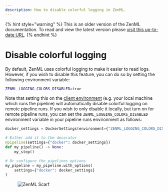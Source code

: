 ```yaml
---
description: How to disable colorful logging in ZenML.
---
```


{% hint style="warning" %}
This is an older version of the ZenML documentation. To read and view the latest version please [visit this up-to-date URL](https://docs.zenml.io).
{% endhint %}


# Disable colorful logging

By default, ZenML uses colorful logging to make it easier to read logs. However, if you wish to disable this feature, you can do so by setting the following environment variable:

```bash
ZENML_LOGGING_COLORS_DISABLED=true
```

Note that setting this on the [client environment](../configure-python-environments/README.md#client-environment-or-the-runner-environment) (e.g. your local machine which runs the pipeline) will automatically disable colorful logging on remote pipeline runs. If you wish to only disable it locally, but turn on for remote pipeline runs, you can set the `ZENML_LOGGING_COLORS_DISABLED` environment variable in your pipeline runs environment as follows:

```python
docker_settings = DockerSettings(environment={"ZENML_LOGGING_COLORS_DISABLED": "false"})

# Either add it to the decorator
@pipeline(settings={"docker": docker_settings})
def my_pipeline() -> None:
    my_step()

# Or configure the pipelines options
my_pipeline = my_pipeline.with_options(
    settings={"docker": docker_settings}
)
```

<!-- For scarf -->
<figure><img alt="ZenML Scarf" referrerpolicy="no-referrer-when-downgrade" src="https://static.scarf.sh/a.png?x-pxid=f0b4f458-0a54-4fcd-aa95-d5ee424815bc" /></figure>
